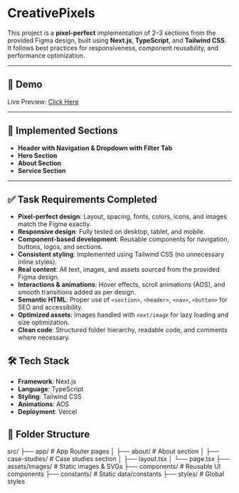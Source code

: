 # CreativePixels

This project is a **pixel-perfect** implementation of 2–3 sections from the provided Figma design, built using **Next.js**, **TypeScript**, and **Tailwind CSS**.  
It follows best practices for responsiveness, component reusability, and performance optimization.

---

## 🚀 Demo

Live Preview: [Click Here](https://cp-task.vercel.app/)

---

## 📌 Implemented Sections

- **Header with Navigation & Dropdown with Filter Tab**
- **Hero Section**
- **About Section**
- **Service Section**

---

## ✅ Task Requirements Completed

- **Pixel-perfect design**: Layout, spacing, fonts, colors, icons, and images match the Figma exactly.
- **Responsive design**: Fully tested on desktop, tablet, and mobile.
- **Component-based development**: Reusable components for navigation, buttons, logos, and sections.
- **Consistent styling**: Implemented using Tailwind CSS (no unnecessary inline styles).
- **Real content**: All text, images, and assets sourced from the provided Figma design.
- **Interactions & animations**: Hover effects, scroll animations (AOS), and smooth transitions added as per design.
- **Semantic HTML**: Proper use of `<section>`, `<header>`, `<nav>`, `<button>` for SEO and accessibility.
- **Optimized assets**: Images handled with `next/image` for lazy loading and size optimization.
- **Clean code**: Structured folder hierarchy, readable code, and comments where necessary.

## 🛠 Tech Stack

- **Framework**: Next.js
- **Language**: TypeScript
- **Styling**: Tailwind CSS
- **Animations**: AOS
- **Deployment**: Vercel

## 📂 Folder Structure

src/
├── app/ # App Router pages
│ ├── about/ # About section
│ ├── case-studies/ # Case studies section
│ ├── layout.tsx
│ └── page.tsx
├── assets/images/ # Static images & SVGs
├── components/ # Reusable UI components
├── constants/ # Static data/constants
├── styles/ # Global styles

